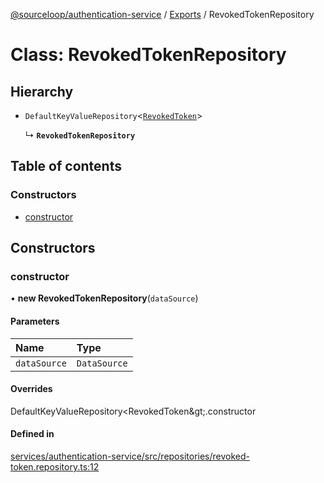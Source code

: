 [@sourceloop/authentication-service](../README.md) / [Exports](../modules.md) / RevokedTokenRepository

# Class: RevokedTokenRepository

## Hierarchy

- `DefaultKeyValueRepository`<[`RevokedToken`](RevokedToken.md)\>

  ↳ **`RevokedTokenRepository`**

## Table of contents

### Constructors

- [constructor](RevokedTokenRepository.md#constructor)

## Constructors

### constructor

• **new RevokedTokenRepository**(`dataSource`)

#### Parameters

| Name | Type |
| :------ | :------ |
| `dataSource` | `DataSource` |

#### Overrides

DefaultKeyValueRepository&lt;RevokedToken\&gt;.constructor

#### Defined in

[services/authentication-service/src/repositories/revoked-token.repository.ts:12](https://github.com/sourcefuse/loopback4-microservice-catalog/blob/93a7f917/services/authentication-service/src/repositories/revoked-token.repository.ts#L12)
